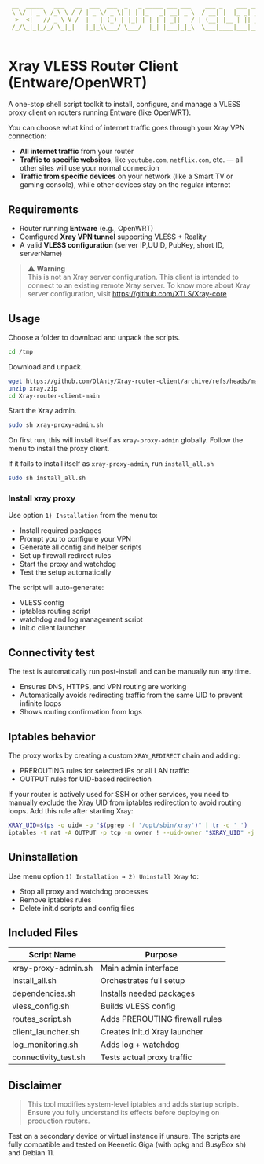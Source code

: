 
```yaml
 __  _____   ___   __  ___  ___  _   _ _____ ___ ___    ___ _    ___ ___ _  _ _____ 
 \ \/ | _ \ /_\ \ / / | _ \/ _ \| | | |_   _| __| _ \  / __| |  |_ _| __| \| |_   _|
  >  <|   // _ \ V /  |   | (_) | |_| | | | | _||   / | (__| |__ | || _|| .` | | |  
 /_/\_|_|_/_/ \_|_|   |_|_\\___/ \___/  |_| |___|_|_\  \___|____|___|___|_|\_| |_|  
                                                                                    
```                                                                     
# Xray VLESS Router Client (Entware/OpenWRT)

A one-stop shell script toolkit to install, configure, and manage a VLESS proxy client on routers running Entware (like OpenWRT).

You can choose what kind of internet traffic goes through your Xray VPN connection:
- **All internet traffic** from your router
- **Traffic to specific websites**, like `youtube.com`, `netflix.com`, etc. — all other sites will use your normal connection
- **Traffic from specific devices** on your network (like a Smart TV or gaming console), while other devices stay on the regular internet

## Requirements

- Router running **Entware** (e.g., OpenWRT)
- Comfigured **Xray VPN tunnel** supporting VLESS + Reality
- A valid **VLESS configuration** (server IP,UUID, PubKey, short ID, serverName)

> ⚠️ **Warning**  
> This is not an Xray server configuration. This client is intended to connect to an existing remote Xray server. To know more about Xray server configuration, visit https://github.com/XTLS/Xray-core

## Usage
Choose a folder to download and unpack the scripts.
```sh
cd /tmp
```
Download and unpack.
```sh
wget https://github.com/OlAnty/Xray-router-client/archive/refs/heads/main.zip -O xray.zip
unzip xray.zip
cd Xray-router-client-main
```
Start the Xray admin.
```sh
sudo sh xray-proxy-admin.sh
```
On first run, this will install itself as `xray-proxy-admin` globally.
Follow the menu to install the proxy client.

If it fails to install itself as `xray-proxy-admin`, run `install_all.sh`

```sh
sudo sh install_all.sh
```

### Install xray proxy

Use option `1) Installation` from the menu to:
- Install required packages
- Prompt you to configure your VPN
- Generate all config and helper scripts
- Set up firewall redirect rules
- Start the proxy and watchdog
- Test the setup automatically

The script will auto-generate:
  - VLESS config
  - iptables routing script
  - watchdog and log management script
  - init.d client launcher

## Connectivity test

The test is automatically run post-install and can be manually run any time.

- Ensures DNS, HTTPS, and VPN routing are working
- Automatically avoids redirecting traffic from the same UID to prevent infinite loops
- Shows routing confirmation from logs

## Iptables behavior

The proxy works by creating a custom `XRAY_REDIRECT` chain and adding:

- PREROUTING rules for selected IPs or all LAN traffic
- OUTPUT rules for UID-based redirection

If your router is actively used for SSH or other services, you need to manually exclude the Xray UID from iptables redirection to avoid routing loops.
Add this rule after starting Xray:

```sh
XRAY_UID=$(ps -o uid= -p "$(pgrep -f '/opt/sbin/xray')" | tr -d ' ')
iptables -t nat -A OUTPUT -p tcp -m owner ! --uid-owner "$XRAY_UID" -j XRAY_REDIRECT
```

## Uninstallation

Use menu option `1) Installation → 2) Uninstall Xray` to:

- Stop all proxy and watchdog processes
- Remove iptables rules
- Delete init.d scripts and config files

## Included Files

| Script Name             | Purpose                                |
|------------------------|----------------------------------------|
| xray-proxy-admin.sh     | Main admin interface                   |
| install_all.sh          | Orchestrates full setup                |
| dependencies.sh         | Installs needed packages               |
| vless_config.sh         | Builds VLESS config                    |
| routes_script.sh        | Adds PREROUTING firewall rules         |
| client_launcher.sh      | Creates init.d Xray launcher           |
| log_monitoring.sh       | Adds log + watchdog                    |
| connectivity_test.sh    | Tests actual proxy traffic             |

## Disclaimer

> This tool modifies system-level iptables and adds startup scripts.
> Ensure you fully understand its effects before deploying on production routers.

Test on a secondary device or virtual instance if unsure.
The scripts are fully compatible and tested on Keenetic Giga (with opkg and BusyBox sh) and Debian 11.
